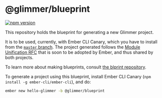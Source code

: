 # @glimmer/blueprint

[![npm version](https://badge.fury.io/js/%40glimmer%2Fblueprint.svg)](https://badge.fury.io/js/%40glimmer%2Fblueprint)

This repository holds the blueprint for generating a new Glimmer project.

It is to be used, currently, with Ember CLI Canary, which you have to install from the [`master` branch](https://github.com/ember-cli/ember-cli).
The project generated follows the [Module Unification RFC](https://github.com/emberjs/rfcs/blob/master/text/0143-module-unification.md) that is soon to be adopted by Ember,
and thus shared by both projects.

To learn more about making blueprints, consult [the blprint repository](https://github.com/ember-cli/blprnt).

To generate a project using this blueprint, install Ember CLI Canary (`npm install -g ember-cli/ember-cli`), and do:

```bash
ember new hello-glimmer -b @glimmer/blueprint
```
